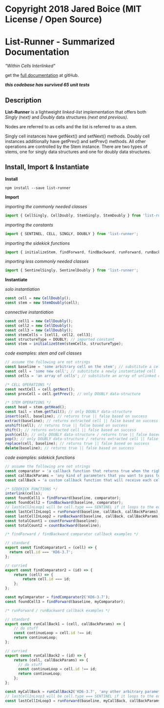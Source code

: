 

# Copyright 2018 Jared Boice (MIT License / Open Source)

# List-Runner - Summarized Documentation

_"Within Cells Interlinked"_

get the [full documentation](https://github.com/jaredboice/list-runner) at gitHub.

**_this codebase has survived 65 unit tests_**

## Description

**List-Runner** is a lightweight _linked-list_ implementation that offers both _Singly_ _(next)_ 
and _Doubly_ data structures _(next and previous)_.

Nodes are referred to as cells and the list is referred to as a stem.

Singly cell instances have getNext() and setNext() methods. 
Doubly cell instances additionally have getPrev() and setPrev() methods.
All other operations are controlled by the Stem instance. There are two types of stems, one for singly data structures and one for doubly data structures.

## Install, Import & Instantiate

**Install**

`npm install --save list-runner`

**Import**

_importing the commonly needed classes_
```javascript  
import { CellSingly, CellDoubly, StemSingly, StemDoubly } from 'list-runner';
```

_importing the constants_
```javascript  
import { SENTINEL, CELL, SINGLY, DOUBLY } from 'list-runner';
```

_importing the sidekick functions_
```javascript    
import { initializeStem, findForward, findBackward, runForward, runBackward, countForward, countBackward } from 'list-runner';
```

_importing less commonly needed classes_
```javascript  
import { SentinelSingly, SentinelDoubly } from 'list-runner';
```

**Instantiate**

_solo instantiation_

```javascript
const cell = new CellDoubly();    
const stem = new StemDoubly(cell);
```

_connective instantiation_

```javascript
const cell1 = new CellDoubly();    
const cell2 = new CellDoubly();    
const cell3 = new CellDoubly();    
const stemCells = [cell1, cell2, cell3];    
const structureType = DOUBLY; // imported constant    
const stem = initializeStem(stemCells, structureType);
```

_code examples: stem and cell classes_

```javascript
// assume the following are not strings
const baseline = 'some arbitrary cell on the stem'; // substitute a cell on the stem
const cell = 'some new cell'; // substitute a newly instantiated cell
const cells = 'an array of cells'; // substitute an array of unlinked cells

/* CELL OPERATIONS */
const nextCell = cell.getNext();
const prevCell = cell.getPrev(); // only DOUBLY data-structure

/* STEM OPERATIONS */
const head = stem.getHead();
const tail = stem.getTail(); // only DOUBLY data-structure
insert(cell, baseline); // returns true || false based on success
extract(baseline); // returns extracted cell || false based on success
unshift(cell); // returns true || false based on success
shift(); // returns extracted cell || false based on success
push(cell); // only DOUBLY data-structure / returns true || false based on success
pop(); // only DOUBLY data-structure / returns extracted cell || false based on success
replace(cell, baseline); // returns true || false based on success
delete(baseline); // returns true || false based on success
```

_code examples: sidekick functions_

```javascript
// assume the following are not strings
const comparator = 'a callback function that returns true when the right cell is found'; // receives each cell
const callBackParams = 'any kind of parameters that you want to pass to the callBack function';
const callBack = 'a custom callback function that will receive each cell from a loop and also callBackParams'; // receives each cell and callBackParams

/* SIDEKICK FUNCTIONS */
interlink(cells);
const foundCell1 = findForward(baseline, comparator);
const foundCell2 = findBackward(baseline, comparator);
// lastCellInLoop1 will be cell.type === SENTINEL if it loops to the edge of the stem (by not triggering a custom short-circuit condition)
const lastCellInLoop1 = runForward(baseline, callBack, callBackParams);
const lastCellInLoop2 = runBackward(baseline, callBack, callBackParams);
const totalCount1 = countForward(baseline);
const totalCount2 = countBackward(baseline);

/* findForward / findBackward comparator callback examples */

// standard
export const findComparator1 = (cell) => {
  return cell.id === 'KD6-3.7';
};

// curried
export const findComparator2 = (id) => {
    return (cell) => {
        return cell.id === id;
    };
};

const myComparator = findComparator2('KD6-3.7');
const foundCell3 = findForward(baseline, myComparator);

/* runForward / runBackward callback examples */

// standard
export const runCallBack1 = (cell, callBackParams) => {
    // do stuff
    const continueLoop = cell.id !== id;
    return continueLoop;
};

// curried
export const runCallBack2 = (id) => {
    return (cell, callBackParams) => {
      // do stuff
      const continueLoop = cell.id !== id;
      return continueLoop;
    };
};

const myCallBack = runCallBack2('KD6-3.7', 'any other arbitrary parameters');
// lastCellInLoop3 will be cell.type === SENTINEL if it loops to the edge of the stem (by not triggering a custom short-circuit condition)
const lastCellInLoop3 = runForward(baseline, myCallBack, callBackParams);
```

